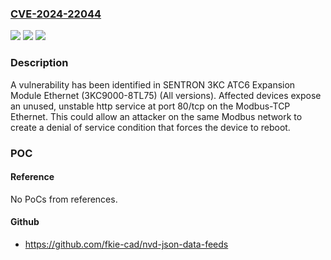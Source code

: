 ### [CVE-2024-22044](https://cve.mitre.org/cgi-bin/cvename.cgi?name=CVE-2024-22044)
![](https://img.shields.io/static/v1?label=Product&message=SENTRON%203KC%20ATC6%20Expansion%20Module%20Ethernet&color=blue)
![](https://img.shields.io/static/v1?label=Version&message=0%3C%20*%20&color=brighgreen)
![](https://img.shields.io/static/v1?label=Vulnerability&message=CWE-912%3A%20Hidden%20Functionality&color=brighgreen)

### Description

A vulnerability has been identified in SENTRON 3KC ATC6 Expansion Module Ethernet (3KC9000-8TL75) (All versions). Affected devices expose an unused, unstable http service at port 80/tcp on the Modbus-TCP Ethernet. This could allow an attacker on the same Modbus network to create a denial of service condition that forces the device to reboot.

### POC

#### Reference
No PoCs from references.

#### Github
- https://github.com/fkie-cad/nvd-json-data-feeds

